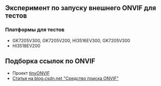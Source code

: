 
## Эксперимент по запуску внешнего ONVIF для тестов

### Платформы для тестов

* GK7205V300, GK7205V200, HI3516EV300, GK7205V300
* HI3518EV200

## Подборка ссылок по ONVIF

 * Проект [tinyONVIF](https://github.com/MyungSinKim/tinyONVIF)
 * [Статья на blog.csdn.net "Средство поиска ONVIF"](https://blog.csdn.net/shyzzjf/article/details/70258311)
